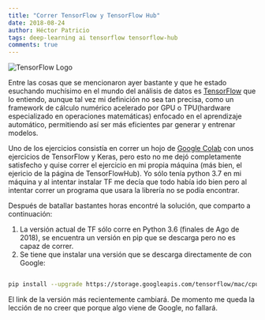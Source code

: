 ```yaml
---
title: "Correr TensorFlow y TensorFlow Hub"
date: 2018-08-24
author: Héctor Patricio
tags: deep-learning ai tensorflow tensorflow-hub
comments: true
---
```


![TensorFlow Logo](http://res.cloudinary.com/hectorip/image/upload/c_scale,w_700/v1535694725/Tensorflow_logo.svg_vkbzhz.png)


Entre las cosas que se mencionaron ayer bastante y que he estado esuchando muchísimo
en el mundo del análisis de datos es [TensorFlow](https://www.tensorflow.org/) que lo entiendo,
aunque tal vez mi definición no sea tan precisa, como un framework de cálculo numérico acelerado
por GPU o TPU(hardware especializado en operaciones matemáticas) enfocado en el aprendizaje automático,
permitiendo así ser más eficientes par generar y entrenar modelos.

Uno de los ejercicios consistía en correr un hojo de [Google Colab](https://colab.research.google.com/) con unos
ejercicios de TensorFlow y Keras, pero esto no me dejó completamente satisfecho y quise correr el ejercicio en
mi propia máquina (más bien, el ejericio de la página de TensorFlowHub). Yo sólo tenía python 3.7 en mi máquina
y al intentar instalar TF me decía que todo había ido bien pero al intentar correr un programa que usara la librería no se podía encontrar.

Después de batallar bastantes horas encontré la solución, que comparto a continuación:

1. La versión actual de TF sólo corre en Python 3.6 (finales de Ago de 2018), se encuentra un versión en pip que
se descarga pero no es capaz de correr.
2. Se tiene que instalar una versión que se descarga directamente de con Google:

```bash

pip install --upgrade https://storage.googleapis.com/tensorflow/mac/cpu/tensorflow-1.10.1-py3-none-any.whl
```

El link de la versión más recientemente cambiará. De momento me queda la lección de no creer que porque algo
viene de Google, no fallará.


